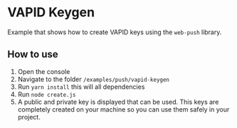 # VAPID Keygen
Example that shows how to create VAPID keys using the `web-push` library.

## How to use
1. Open the console
2. Navigate to the folder `/examples/push/vapid-keygen`
3. Run `yarn install` this will all dependencies
4. Run `node create.js`
5. A public and private key is displayed that can be used. This keys are completely created
on your machine so you can use them safely in your project.
